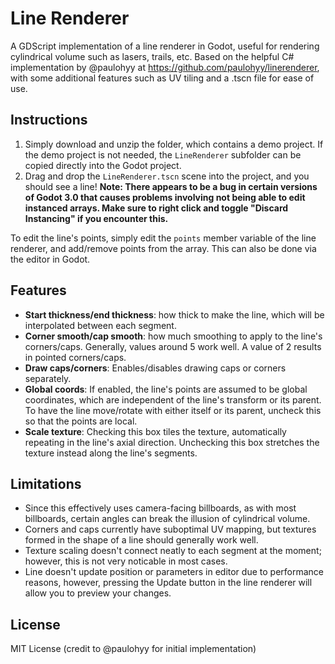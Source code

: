 # Line Renderer
A GDScript implementation of a line renderer in Godot, useful for rendering cylindrical volume such as lasers, trails, etc. Based on the helpful C# implementation by @paulohyy at https://github.com/paulohyy/linerenderer, with some additional features such as UV tiling and a .tscn file for ease of use.

## Instructions
1. Simply download and unzip the folder, which contains a demo project. If the demo project is not needed, the `LineRenderer` subfolder can be copied directly into the Godot project.
2. Drag and drop the `LineRenderer.tscn` scene into the project, and you should see a line! **Note: There appears to be a bug in certain versions of Godot 3.0 that causes problems involving not being able to edit instanced arrays. Make sure to right click and toggle "Discard Instancing" if you encounter this.**

To edit the line's points, simply edit the `points` member variable of the line renderer, and add/remove points from the array. This can also be done via the editor in Godot.

## Features
- **Start thickness/end thickness**: how thick to make the line, which will be interpolated between each segment.
- **Corner smooth/cap smooth**: how much smoothing to apply to the line's corners/caps. Generally, values around 5 work well. A value of 2 results in pointed corners/caps.
- **Draw caps/corners**: Enables/disables drawing caps or corners separately.
- **Global coords**: If enabled, the line's points are assumed to be global coordinates, which are independent of the line's transform or its parent. To have the line move/rotate with either itself or its parent, uncheck this so that the points are local.
- **Scale texture**: Checking this box tiles the texture, automatically repeating in the line's axial direction. Unchecking this box stretches the texture instead along the line's segments.

## Limitations
- Since this effectively uses camera-facing billboards, as with most billboards, certain angles can break the illusion of cylindrical volume.
- Corners and caps currently have suboptimal UV mapping, but textures formed in the shape of a line should generally work well.
- Texture scaling doesn't connect neatly to each segment at the moment; however, this is not very noticable in most cases.
- Line doesn't update position or parameters in editor due to performance reasons, however, pressing the Update button in the line renderer will allow you to preview your changes.

## License
MIT License (credit to @paulohyy for initial implementation)
